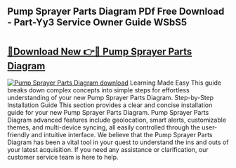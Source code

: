 ## Pump Sprayer Parts Diagram PDf Free Download - Part-Yy3 Service Owner Guide WSbS5

# <h2><a href="http://dfp91f.blite.top/?on=Pump+Sprayer+Parts+Diagram">🔗Download New 👉🔴 Pump Sprayer Parts Diagram</a></h2>

[![Pump Sprayer Parts Diagram download](https://i.imgur.com/lujVjoI.png)](http://dfp91f.blite.top/?on=Pump+Sprayer+Parts+Diagram)
Learning Made Easy This guide breaks down complex concepts into simple steps for effortless understanding of your new Pump Sprayer Parts Diagram. Step-by-Step Installation Guide This section provides a clear and concise installation guide for your new Pump Sprayer Parts Diagram. Pump Sprayer Parts Diagram advanced features include geolocation, smart alerts, customizable themes, and multi-device syncing, all easily controlled through the user-friendly and intuitive interface. We believe that the Pump Sprayer Parts Diagram has been a vital tool in your quest to understand the ins and outs of your latest acquisition. If you need any assistance or clarification, our customer service team is here to help.
